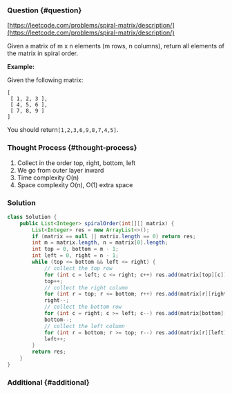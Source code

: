 ### Question {#question}

[https://leetcode.com/problems/spiral-matrix/description/](https://leetcode.com/problems/spiral-matrix/description/)

Given a matrix of m x n elements \(m rows, n columns\), return all elements of the matrix in spiral order.

**Example:**

Given the following matrix:

```
[
 [ 1, 2, 3 ],
 [ 4, 5, 6 ],
 [ 7, 8, 9 ]
]
```

You should return`[1,2,3,6,9,8,7,4,5]`.

### Thought Process {#thought-process}

1. Collect in the order top, right, bottom, left
2. We go from outer layer inward
3. Time complexity O\(n\)
4. Space complexity O\(n\), O\(1\) extra space

### Solution

```java
class Solution {
    public List<Integer> spiralOrder(int[][] matrix) {
        List<Integer> res = new ArrayList<>();
        if (matrix == null || matrix.length == 0) return res;
        int m = matrix.length, n = matrix[0].length;
        int top = 0, bottom = m - 1;
        int left = 0, right = n - 1;
        while (top <= bottom && left <= right) {
            // collect the top row
            for (int c = left; c <= right; c++) res.add(matrix[top][c]);
            top++;
            // collect the right column
            for (int r = top; r <= bottom; r++) res.add(matrix[r][right]);
            right--;
            // collect the bottom row
            for (int c = right; c >= left; c--) res.add(matrix[bottom][c]);
            bottom--;
            // collect the left column
            for (int r = bottom; r >= top; r--) res.add(matrix[r][left]);
            left++;
        }
        return res;
    }
}
```

### Additional {#additional}



